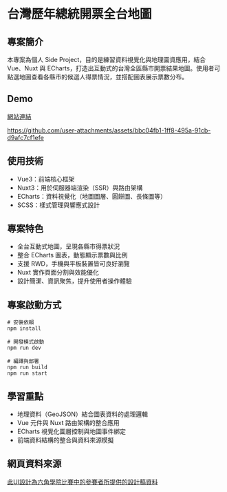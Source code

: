 # 台灣歷年總統開票全台地圖

## 專案簡介

本專案為個人 Side Project，目的是練習資料視覺化與地理圖資應用，結合 Vue、Nuxt 與 ECharts，打造出互動式的台灣全區縣市開票結果地圖。使用者可點選地圖查看各縣市的候選人得票情況，並搭配圖表展示票數分布。

## Demo

<a href="https://statistics-data-map.vercel.app/" target="_blank">網站連結</a>

https://github.com/user-attachments/assets/bbc04fb1-1ff8-495a-91cb-d9afc7cf1efe

## 使用技術

- Vue3：前端核心框架
- Nuxt3：用於伺服器端渲染（SSR）與路由架構
- ECharts：資料視覺化（地圖圖層、圓餅圖、長條圖等）
- SCSS：樣式管理與響應式設計

## 專案特色

- 全台互動式地圖，呈現各縣市得票狀況
- 整合 ECharts 圖表，動態顯示票數與比例
- 支援 RWD，手機與平板裝置皆可良好瀏覽
- Nuxt 實作頁面分割與效能優化
- 設計簡潔、資訊聚焦，提升使用者操作體驗

## 專案啟動方式

```
# 安裝依賴
npm install

# 開發模式啟動
npm run dev

# 編譯與部署
npm run build
npm run start
```

## 學習重點

- 地理資料（GeoJSON）結合圖表資料的處理邏輯
- Vue 元件與 Nuxt 路由架構的整合應用
- ECharts 視覺化圖層控制與地圖事件綁定
- 前端資料結構的整合與資料來源模擬

## 網頁資料來源

<a href="https://2023.thef2e.com/works" target="_blank">此UI設計為六角學院比賽中的參賽者所提供的設計稿資料</a>
